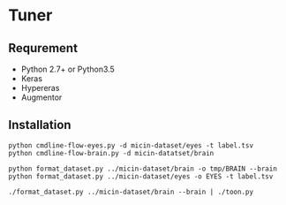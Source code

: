 # Tuner

## Requrement 
- Python 2.7+ or Python3.5
- Keras
- Hypereras
- Augmentor

## Installation

```
python cmdline-flow-eyes.py -d micin-dataset/eyes -t label.tsv
python cmdline-flow-brain.py -d micin-datatset/brain
```

```
python format_dataset.py ../micin-dataset/brain -o tmp/BRAIN --brain
python format_dataset.py ../micin-dataset/eyes -o EYES -t label.tsv
```

```
./format_dataset.py ../micin-dataset/brain --brain | ./toon.py
```
